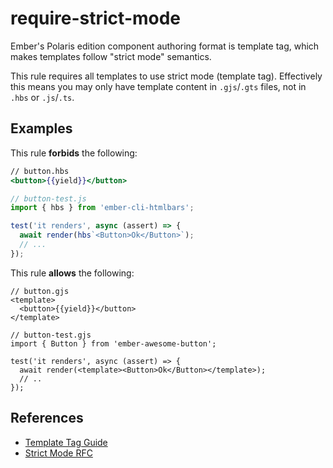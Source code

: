 # require-strict-mode

Ember's Polaris edition component authoring format is template tag, which makes templates follow "strict mode" semantics.

This rule requires all templates to use strict mode (template tag). Effectively this means you may only have template content in `.gjs`/`.gts` files, not in `.hbs` or `.js`/`.ts`.

## Examples

This rule **forbids** the following:

```hbs
// button.hbs
<button>{{yield}}</button>
```

```js
// button-test.js
import { hbs } from 'ember-cli-htmlbars';

test('it renders', async (assert) => {
  await render(hbs`<Button>Ok</Button>`);
  // ...
});
```

This rule **allows** the following:

```gjs
// button.gjs
<template>
  <button>{{yield}}</button>
</template>  
```

```gjs
// button-test.gjs
import { Button } from 'ember-awesome-button';

test('it renders', async (assert) => {
  await render(<template><Button>Ok</Button></template>);
  // ..
});
```

## References

- [Template Tag Guide](https://guides.emberjs.com/release/components/template-tag-format/)
- [Strict Mode RFC](https://rfcs.emberjs.com/id/0496-handlebars-strict-mode/)
